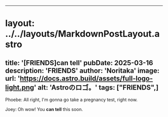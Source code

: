 
---
# layout: ../../layouts/MarkdownPostLayout.astro
title: '[FRIENDS]can tell'
pubDate: 2025-03-16
description: 'FRIENDS'
author: 'Noritaka'
image:
    url: 'https://docs.astro.build/assets/full-logo-light.png'
    alt: 'Astroのロゴ。'
tags: ["FRIENDS",]
---

Phoebe: All right, I'm gonna go take a pregnancy test, right now.

Joey: Oh wow! You **can tell** this soon.
